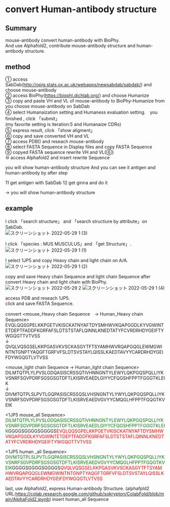 # convert Human-antibody structure

## Summary 

mouse-antibody convert human-antibody with BioPhy.  
And use Alphafold2, contribute mouse-antibody structure and human-antibody structure.  

## method

① access SabDab(http://opig.stats.ox.ac.uk/webapps/newsabdab/sabdab/) and choose mouse-antibody   
② access BioPhy(https://biophi.dichlab.org/) and choose Humanize  
③ copy and paste VH and VL of mouse-antibody to BioPhy-Humanize from you choose mouse-antibody on SabDab  
④ select Humanaization setting and Humaness evaluation setting.　you finished , click 「submit」  
   (my favorite setting is iteration:5 and Humanaize CDRs)  
⑤ express result, click 「show aligment」  
⑥ copy and save converted VH and VL  
⑦ access PDB() and reseach mouse-antibody   
⑧ select FASTA Sequence in Display files  and copy FASTA Sequence  
⑨ copyed FASTA sequence rewrite VH and VL(⑥)  
⑩ access Alphafold2 and insert rewrite Sequence  

you will show human-antibody structure
And you can see it antigen and human-antibody by after step

11 get antigen with SabDab
12 get ginna and do it

→ you will show human-antibody structure


## example

I click 「search structure」 and 「search structiure by attribute」on SabDab.  
![スクリーンショット 2022-05-29 1 (3)](https://user-images.githubusercontent.com/85027378/170834080-f81fbe05-35c8-4616-b7d9-afb76d689bd2.png)　　

I click 「species : MUS MUSCULUS」and 「get Structure」.
![スクリーンショット 2022-05-29 1 (1)](https://user-images.githubusercontent.com/85027378/170834035-117dc5ab-48d5-440b-ad4d-6c92e247621f.png)

I select 1JP5 and copy Heavy chain and light chain on A/A.  
![スクリーンショット 2022-05-29 1 (2)](https://user-images.githubusercontent.com/85027378/170834007-7f734b9c-c691-45a4-881d-3738cd2ac0be.png)



copy and save Heavy chain Sequence and light chain Sequence after convert Heavy chain and light chain with BioPhy.  
![スクリーンショット 2022-05-29 2](https://user-images.githubusercontent.com/85027378/170836148-46c61581-13fb-4c40-b271-c0eb193c9297.png)
![スクリーンショット 2022-05-29 1 (4)](https://user-images.githubusercontent.com/85027378/170836150-82d7d0a6-bf7c-42c6-bff5-416022bf0b9c.png)



access PDB and reseach 1JP5.  
click and save FASTA Sequence.  





convert 
<mouse_Heavy chain Sequence　→ Human_Heavy chain Sequence> 
EVQLQQSGPELKKPGETVKISCKATNYAFTDYSMHWVKQAPGGDLKYVGWINTETDEPTFADDFKGRFAFSLDTSTSTAFLQINNLKNEDTATYFCVRDRHDYGEIFTYWGQGTTVTVSS  
↓  
QVQLVQSGSELKKPGASVKVSCKASGYTFTSYAMHWVRQAPGQGLEWMGWINTNTGNPTYAQGFTGRFVFSLDTSVSTAYLQISSLKAEDTAVYYCARDRHDYGEIFDYWGQGTLVTVSS  

<mouse_light chain Sequence → Human_light chain Sequence>  
DILMTQTPLYLPVSLGDQASISCRSSQTIVHNNGNTYLEWYLQKPGQSPQLLIYKVSNRFSGVPDRFSGSGSGTDFTLKISRVEAEDLGIYYCFQGSHFPPTFGGGTKLEIK  
↓  
DIVMTQTPLSLPVTLGQPASISCRSSQSLVHSNGNTYLYWYLQKPGQSPQLLIYKVSNRFSGVPDRFSGSGSGTDFTLKISRVEAEDVGVYYCMQGLHFPPTFGQGTKVEIK


<1JP5 mouse_all Sequence>
<span style="color: green">DILMTQTPLYLPVSLGDQASISCRSSQTIVHNNGNTYLEWYLQKPGQSPQLLIYKVSNRFSGVPDRFSGSGSGTDFTLKISRVEAEDLGIYYCFQGSHFPPTFGGGTKLEIK</span>GGGGSGGGGSGGGGS<span style="color: red">EVQLQQSGPELKKPGETVKISCKATNYAFTDYSMHWVKQAPGGDLKYVGWINTETDEPTFADDFKGRFAFSLDTSTSTAFLQINNLKNEDTATYFCVRDRHDYGEIFTYWGQGTTVTVSS</span>

<1JP5 human _all Sequence>
<span style="color: green">DIVMTQTPLSLPVTLGQPASISCRSSQSLVHSNGNTYLYWYLQKPGQSPQLLIYKVSNRFSGVPDRFSGSGSGTDFTLKISRVEAEDVGVYYCMQGLHFPPTFGQGTKVEIK</span>GGGGSGGGGSGGGGS<span style="color: red">QVQLVQSGSELKKPGASVKVSCKASGYTFTSYAMHWVRQAPGQGLEWMGWINTNTGNPTYAQGFTGRFVFSLDTSVSTAYLQISSLKAEDTAVYYCARDRHDYGEIFDYWGQGTLVTVSS</span>



last, use Alphafold2, express Human-antibody Structure.
(alphafpld2 URL:https://colab.research.google.com/github/sokrypton/ColabFold/blob/main/AlphaFold2.ipynb)
insert human_all Sequence 

















